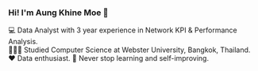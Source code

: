 ### Hi! I'm Aung Khine Moe 👋

💻 Data Analyst with 3 year experience in Network KPI & Performance Analysis.</br>
👨🏻‍🎓 Studied Computer Science at Webster University, Bangkok, Thailand.</br>
❤️ Data enthusiast.
💪 Never stop learning and self-improving.</br>



